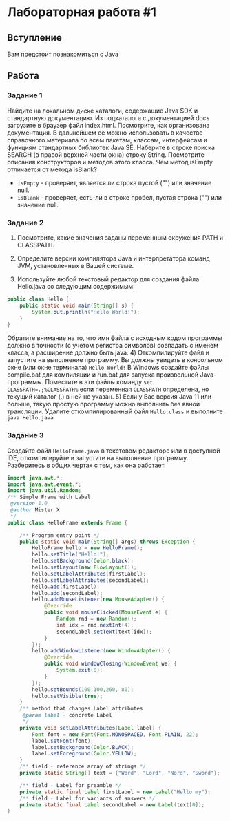 # Лабораторная работа #1

## Вступление

Вам предстоит познакомиться с Java

## Работа

### Задание 1

Найдите на локальном диске каталоги, содержащие Java SDK и
стандартную документацию. Из подкаталога с документацией docs загрузите в
браузер файл index.html. Посмотрите, как организована документация. В
дальнейшем ее можно использовать в качестве справочного материала по всем
пакетам, классам, интерфейсам и функциям стандартных библиотек Java SE.
Наберите в строке поиска SEARCH (в правой верхней части окна) строку String.
Посмотрите описания конструкторов и методов этого класса. Чем метод isEmpty
отличается от метода isBlank? 

* `isEmpty` - проверяет, является ли строка пустой ("") или значение null.
* `isBlank` - проверяет, есть-ли в строке пробел, пустая строка ("") или значение null.

### Задание 2

1) Посмотрите, какие значения заданы переменным окружения PATH и
СLASSPATH.
2) Определите версии компилятора Java и интерпретатора команд JVM,
установленных в Вашей системе.

3) Используйте любой текстовый редактор для создания файла Hello.java со
следующим содержимым:
```Java
public class Hello {
    public static void main(String[] s) {
        System.out.println("Hello World!");
    }
}
```
Обратите внимание на то, что имя файла с исходным кодом программы должно
в точности (с учетом регистра символов) совпадать с именем класса, а
расширение должно быть java.
4) Откомпилируйте файл и запустите на выполнение программу. Вы должны
увидеть в консольном окне (или окне терминала)
`Hello World!`
В Windows создайте файлы compile.bat для компиляции и run.bat для запуска
произвольной Java-программы. Поместите в эти файлы команду `set
CLASSPATH=.;%CLASSPATH%` если переменная `CLASSPATH` определена, но
текущий каталог (.) в ней не указан.
5) Если у Вас версия Java 11 или больше, такую простую программу можно
выполнить без явной трансляции. Удалите откомпилированный файл `Hello.class`
и выполните
`java Hello.java`

### Задание 3

Создайте файл `HelloFrame.java` в текстовом редакторе или в
доступной IDE, откомпилируйте и запустите на выполнение программу.
Разберитесь в общих чертах с тем, как она работает.

```Java
import java.awt.*;
import java.awt.event.*;
import java.util.Random;
/** Simple Frame with Label
 @version 1.0
 @author Mister X
 */
public class HelloFrame extends Frame {

    /** Program entry point */
    public static void main(String[] args) throws Exception {
        HelloFrame hello = new HelloFrame();
        hello.setTitle("Hello!");
        hello.setBackground(Color.black);
        hello.setLayout(new FlowLayout());
        hello.setLabelAttributes(firstLabel);
        hello.setLabelAttributes(secondLabel);
        hello.add(firstLabel);
        hello.add(secondLabel);
        hello.addMouseListener(new MouseAdapter() {
            @Override
            public void mouseClicked(MouseEvent e) {
                Random rnd = new Random();
                int idx = rnd.nextInt(4);
                secondLabel.setText(text[idx]);
            }
        });
        hello.addWindowListener(new WindowAdapter() {
            @Override
            public void windowClosing(WindowEvent we) {
                System.exit(0);
            }
        });
        hello.setBounds(100,100,260, 80);
        hello.setVisible(true);
    }
    /** method that changes Label attributes
     @param label - concrete Label
     */
    private void setLabelAttributes(Label label) {
        Font font = new Font(Font.MONOSPACED, Font.PLAIN, 22);
        label.setFont(font);
        label.setBackground(Color.BLACK);
        label.setForeground(Color.YELLOW);
    }
    /** field - reference array of strings */
    private static String[] text = {"Word", "Lord", "Nord", "Sword"};

    /** field - Label for preamble */
    private static final Label firstLabel = new Label("Hello my");
    /** field - Label for variants of answers */
    private static final Label secondLabel = new Label(text[0]);
}
```

